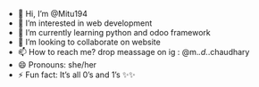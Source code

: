 - 👋 Hi, I’m @Mitu194
- 👀 I’m interested in web development
- 🌱 I’m currently learning python and odoo framework
- 💞️ I’m looking to collaborate on website
- 📫 How to reach me? drop meassage on ig : @m._.d._.chaudhary
- 😄 Pronouns: she/her
- ⚡ Fun fact: It’s all 0’s and 1’s
✨✨ 

